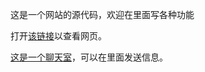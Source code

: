 这是一个网站的源代码，欢迎在里面写各种功能

打开[该链接](https://mikemch-bot.github.io)以查看网页。

[这是一个聊天室](https://mikemch-bot.github.io/chatroom)，可以在里面发送信息。
